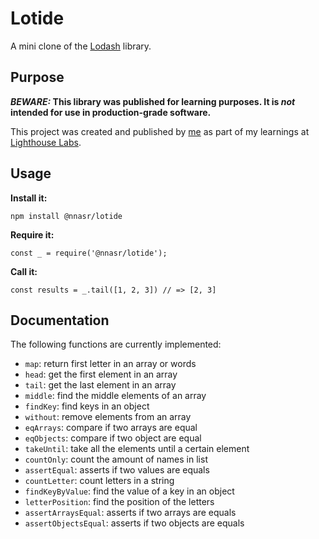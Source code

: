 # Lotide

A mini clone of the [Lodash](https://lodash.com) library.

## Purpose

**_BEWARE:_ This library was published for learning purposes. It is _not_ intended for use in production-grade software.**

This project was created and published by [me](https://github.com/NaderNasr) as part of my learnings at [Lighthouse Labs](https://www.lighthouselabs.ca/). 

## Usage

**Install it:**

`npm install @nnasr/lotide`

**Require it:**

`const _ = require('@nnasr/lotide');`

**Call it:**

`const results = _.tail([1, 2, 3]) // => [2, 3]`

## Documentation

The following functions are currently implemented:

* `map`: return first letter in an array or words
* `head`: get the first element in an array
* `tail`: get the last element in an array
* `middle`: find the middle elements of an array
* `findKey`: find keys in an object
* `without`: remove elements from an array
* `eqArrays`: compare if two arrays are equal
* `eqObjects`: compare if two object are equal
* `takeUntil`: take all the elements until a certain element
* `countOnly`: count the amount of names in list
* `assertEqual`: asserts if two values are equals
* `countLetter`: count letters in a string
* `findKeyByValue`: find the value of a key in an object
* `letterPosition`: find the position of the letters
* `assertArraysEqual`: asserts if two arrays are equals
* `assertObjectsEqual`: asserts if two objects are equals 